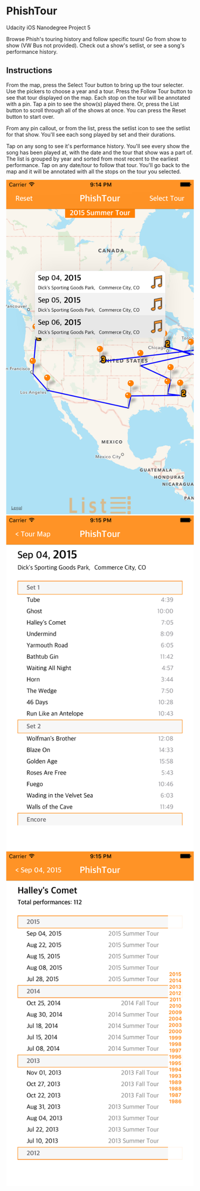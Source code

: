 # PhishTour
Udacity iOS Nanodegree Project 5

Browse Phish's touring history and follow specific tours! Go from show to show (VW Bus not provided).
Check out a show's setlist, or see a song's performance history.

## Instructions
From the map, press the Select Tour button to bring up the tour selecter. Use the pickers to choose a year and a tour. Press the Follow Tour button to see that tour displayed on the map. Each stop on the tour will be annotated with a pin. Tap a pin to see the show(s) played there. Or, press the List button to scroll through all of the shows at once. You can press the Reset button to start over.

From any pin callout, or from the list, press the setlist icon to see the setlist for that show. You'll see each song played by set and their durations.

Tap on any song to see it's performance history. You'll see every show the song has been played at, with the date and the tour that show was a part of. The list is grouped by year and sorted from most recent to the earliest performance. Tap on any date/tour to follow that tour. You'll go back to the map and it will be annotated with all the stops on the tour you selected.

![Image](phishtour1.png)
![Image](phishtour2.png)
![Image](phishtour3.png)
